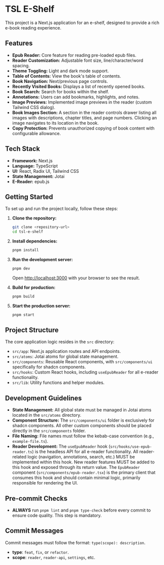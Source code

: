 # TSL E-Shelf

This project is a Next.js application for an e-shelf, designed to provide a rich e-book reading experience.

## Features

*   **Epub Reader:** Core feature for reading pre-loaded epub files.
*   **Reader Customization:** Adjustable font size, line/character/word spacing.
*   **Theme Toggling:** Light and dark mode support.
*   **Table of Contents:** View the book's table of contents.
*   **Book Navigation:** Next/previous page controls.
*   **Recently Visited Books:** Displays a list of recently opened books.
*   **Book Search:** Search for books within the shelf.
*   **Annotations:** Users can add bookmarks, highlights, and notes.
*   **Image Previews:** Implemented image previews in the reader (custom Tailwind CSS dialog).
*   **Book Images Section:** A section in the reader controls drawer listing all images with descriptions, chapter titles, and page numbers. Clicking an image navigates to its location in the book.
*   **Copy Protection:** Prevents unauthorized copying of book content with configurable allowance.

## Tech Stack

*   **Framework:** Next.js
*   **Language:** TypeScript
*   **UI:** React, Radix UI, Tailwind CSS
*   **State Management:** Jotai
*   **E-Reader:** epub.js

## Getting Started

To set up and run the project locally, follow these steps:

1.  **Clone the repository:**
    ```bash
    git clone <repository-url>
    cd tsl-e-shelf
    ```
2.  **Install dependencies:**
    ```bash
    pnpm install
    ```
3.  **Run the development server:**
    ```bash
    pnpm dev
    ```
    Open [http://localhost:3000](http://localhost:3000) with your browser to see the result.

4.  **Build for production:**
    ```bash
    pnpm build
    ```

5.  **Start the production server:**
    ```bash
    pnpm start
    ```

## Project Structure

The core application logic resides in the `src` directory:

*   `src/app`: Next.js application routes and API endpoints.
*   `src/atoms`: Jotai atoms for global state management.
*   `src/components`: Reusable React components, with `src/components/ui` specifically for shadcn components.
*   `src/hooks`: Custom React hooks, including `useEpubReader` for all e-reader functionality.
*   `src/lib`: Utility functions and helper modules.

## Development Guidelines

*   **State Management:** All global state must be managed in Jotai atoms located in the `src/atoms` directory.
*   **Component Structure:** The `src/components/ui` folder is exclusively for shadcn components. All other custom components should be placed directly in the `src/components` folder.
*   **File Naming:** File names must follow the kebab-case convention (e.g., `example-file.ts`).
*   **Reader Development:** The `useEpubReader` hook (`src/hooks/use-epub-reader.ts`) is the headless API for all e-reader functionality. All reader-related logic (navigation, annotations, search, etc.) MUST be implemented within this hook. New reader features MUST be added to this hook and exposed through its return value. The `EpubReader` component (`src/components/epub-reader.tsx`) is the primary client that consumes this hook and should contain minimal logic, primarily responsible for rendering the UI.

## Pre-commit Checks

*   **ALWAYS** run `pnpm lint` and `pnpm type-check` before every commit to ensure code quality. This step is mandatory.

## Commit Messages

Commit messages must follow the format: `type(scope): description`.

*   **type**: `feat`, `fix`, or `refactor`.
*   **scope**: `reader`, `reader-api`, `settings`, etc.

